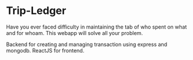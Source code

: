# Trip-Ledger
Have you ever faced difficulty in maintaining the tab of who spent on what and for whoam.
This webapp will solve all your problem.

Backend for creating and managing transaction using express and mongodb. ReactJS for frontend.


